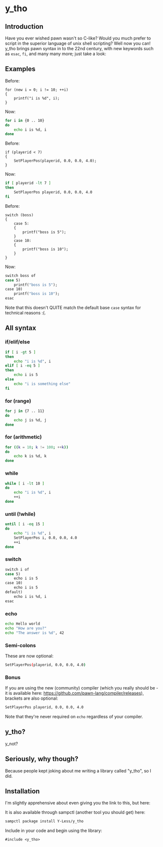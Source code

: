 # y_tho

## Introduction

Have you ever wished pawn wasn't so C-like?  Would you much prefer to script in the superior language of unix shell scripting?  Well now you can!  y_tho brings pawn syntax in to the 22nd century, with new keywords such as `esac`, `fi`, and many many more; just take a look:

## Examples

Before:

```pawn
for (new i = 0; i != 10; ++i)
{
	printf("i is %d", i);
}
```

Now:

```bash
for i in {0 .. 10}
do
	echo i is %d, i
done
```

Before:

```pawn
if (playerid < 7)
{
	SetPlayerPos(playerid, 0.0, 0.0, 4.0);
}
```

Now:

```bash
if [ playerid -lt 7 ]
then
	SetPlayerPos playerid, 0.0, 0.0, 4.0
fi
```

Before:

```pawn
switch (boss)
{
	case 5:
	{
		printf("boss is 5");
	}
	case 10:
	{
		printf("boss is 10");
	}
}
```

Now:

```bash
switch boss of
case 5)
	printf("boss is 5");
case 10)
	printf("boss is 10");
esac
```

Note that this doesn't QUITE match the default base `case` syntax for technical reasons :(.

## All syntax

### if/elif/else

```bash
if [ i -gt 5 ]
then
	echo "i is %d", i
elif [ i -eq 5 ]
then
	echo i is 5
else
	echo "i is something else"
fi
```

### for (range)

```bash
for j in {7 .. 11}
do
	echo j is %d, j
done
```

### for (arithmetic)

```bash
for ((k = 10; k != 100; ++k))
do
	echo k is %d, k
done
```

### while

```bash
while [ i -lt 10 ]
do
	echo "i is %d", i
	++i
done
```

### until (!while)

```bash
until [ i -eq 15 ]
do
	echo "i is %d", i
	SetPlayerPos i, 0.0, 0.0, 4.0
	++i
done
```

### switch

```bash
switch i of
case 5)
	echo i is 5
case 10)
	echo i is 5
default)
	echo i is %d, i
esac
```

### echo

```bash
echo Hello world
echo "How are you?"
echo "The answer is %d", 42
```

### Semi-colons

These are now optional:

```bash
SetPlayerPos(playerid, 0.0, 0.0, 4.0)
```

### Bonus

If you are using the new (community) compiler (which you really should be - it is available here: https://github.com/pawn-lang/compiler/releases), brackets are also optional:

```bash
SetPlayerPos playerid, 0.0, 0.0, 4.0
```

Note that they're never required on `echo` regardless of your compiler.

## y_tho?

y_not?

## Seriously, why though?

Because people kept joking about me writing a library called "y_tho", so I did.

## Installation

I'm slightly apprehensive about even giving you the link to this, but here:



It is also available through sampctl (another tool you should get) here:

```bash
sampctl package install Y-Less/y_tho
```

Include in your code and begin using the library:

```pawn
#include <y_tho>
```

